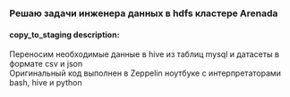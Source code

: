 ### Решаю задачи инженера данных в hdfs кластере Arenada

#### copy_to_staging description:  
Переносим необходимые данные в hive из таблиц mysql и датасеты в формате csv и json  
Оригинальный код выполнен в Zeppelin ноутбуке с интерпретаторами bash, hive и python

